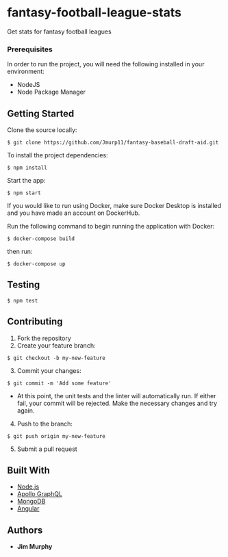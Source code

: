 # fantasy-football-league-stats
Get stats for fantasy football leagues

### Prerequisites
In order to run the project, you will need the following installed in your environment:

- NodeJS
- Node Package Manager

## Getting Started

Clone the source locally: 
```
$ git clone https://github.com/Jmurp11/fantasy-baseball-draft-aid.git
```

To install the project dependencies: 
```
$ npm install
```

Start the app:
```
$ npm start
```

If you would like to run using Docker, make sure Docker Desktop is installed and you have made an
account on DockerHub.

Run the following command to begin running the application with Docker:

```
$ docker-compose build
```
then run:
```
$ docker-compose up
```

## Testing

```
$ npm test
```

## Contributing
1. Fork the repository
2. Create your feature branch: 
```
$ git checkout -b my-new-feature
```
3. Commit your changes: 
```
$ git commit -m 'Add some feature'
```
   *  At this point, the unit tests and the linter will automatically run.  If either fail, your commit
      will be rejected.  Make the necessary changes and try again.
4. Push to the branch: 
```
$ git push origin my-new-feature
```
5. Submit a pull request
## Built With

* [Node.js](https://nodejs.org)
* [Apollo GraphQL](https://www.apollographql.com/)
* [MongoDB](https://www.mongodb.com/)
* [Angular](https://angular.io)

## Authors

* **Jim Murphy**
